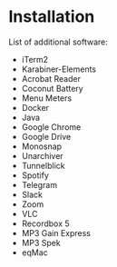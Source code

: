 # Installation

List of additional software:
- iTerm2
- Karabiner-Elements
- Acrobat Reader
- Coconut Battery
- Menu Meters
- Docker
- Java
- Google Chrome
- Google Drive
- Monosnap
- Unarchiver
- Tunnelblick
- Spotify
- Telegram
- Slack
- Zoom
- VLC
- Recordbox 5
- MP3 Gain Express
- MP3 Spek
- eqMac
